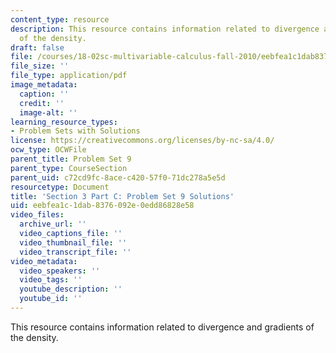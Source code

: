 ```yaml
---
content_type: resource
description: This resource contains information related to divergence and gradients
  of the density.
draft: false
file: /courses/18-02sc-multivariable-calculus-fall-2010/eebfea1c1dab8376092e0edd86828e58_MIT18_02SC_pset9sol.pdf
file_size: ''
file_type: application/pdf
image_metadata:
  caption: ''
  credit: ''
  image-alt: ''
learning_resource_types:
- Problem Sets with Solutions
license: https://creativecommons.org/licenses/by-nc-sa/4.0/
ocw_type: OCWFile
parent_title: Problem Set 9
parent_type: CourseSection
parent_uid: c72cd9fc-8ace-c420-57f0-71dc278a5e5d
resourcetype: Document
title: 'Section 3 Part C: Problem Set 9 Solutions'
uid: eebfea1c-1dab-8376-092e-0edd86828e58
video_files:
  archive_url: ''
  video_captions_file: ''
  video_thumbnail_file: ''
  video_transcript_file: ''
video_metadata:
  video_speakers: ''
  video_tags: ''
  youtube_description: ''
  youtube_id: ''
---
```

This resource contains information related to divergence and gradients of the density.
